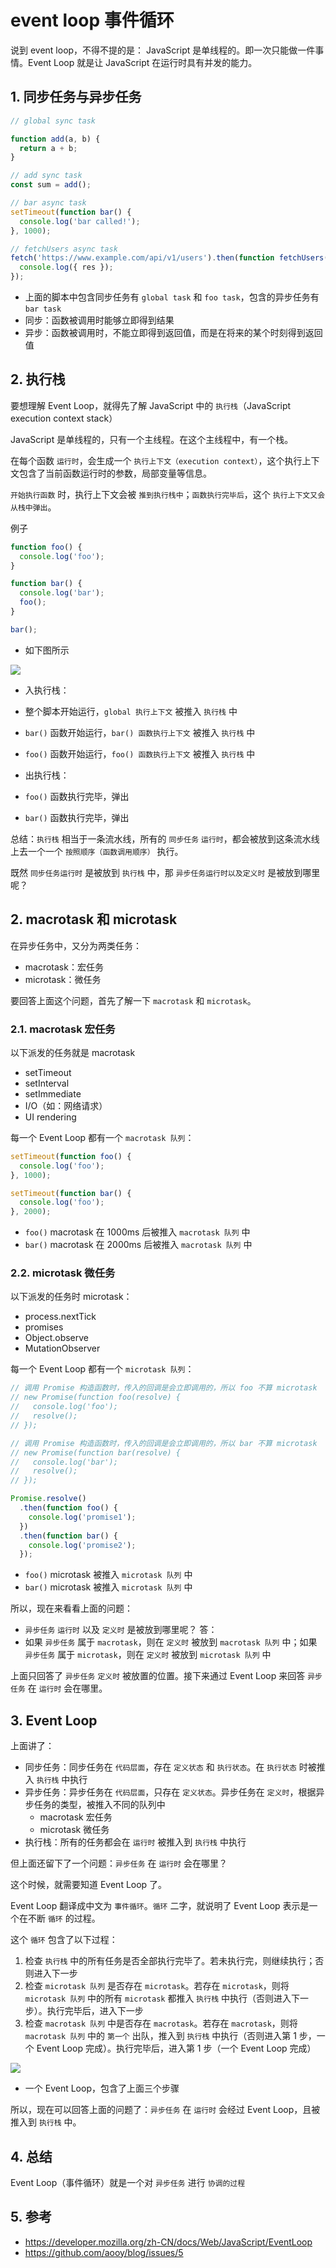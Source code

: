 # event loop 事件循环

说到 event loop，不得不提的是： JavaScript 是单线程的。即一次只能做一件事情。Event Loop 就是让 JavaScript 在运行时具有并发的能力。

## 1. 同步任务与异步任务

```javascript
// global sync task

function add(a, b) {
  return a + b;
}

// add sync task
const sum = add();

// bar async task
setTimeout(function bar() {
  console.log('bar called!');
}, 1000);

// fetchUsers async task
fetch('https://www.example.com/api/v1/users').then(function fetchUsers(res) {
  console.log({ res });
});
```

- 上面的脚本中包含同步任务有 `global task` 和 `foo task`，包含的异步任务有 `bar task`
- 同步：函数被调用时能够立即得到结果
- 异步：函数被调用时，不能立即得到返回值，而是在将来的某个时刻得到返回值

## 2. 执行栈

要想理解 Event Loop，就得先了解 JavaScript 中的 `执行栈`（JavaScript execution context stack）

JavaScript 是单线程的，只有一个主线程。在这个主线程中，有一个栈。

在每个函数 `运行时`，会生成一个 `执行上下文（execution context）`，这个执行上下文包含了当前函数运行时的参数，局部变量等信息。

`开始执行函数` 时，执行上下文会被 `推到执行栈中`；`函数执行完毕后`，这个 `执行上下文又会从栈中弹出`。

例子

```javascript
function foo() {
  console.log('foo');
}

function bar() {
  console.log('bar');
  foo();
}

bar();
```

- 如下图所示

<img src="./assets/event-loop.png">

- 入执行栈：
- 整个脚本开始运行，`global 执行上下文` 被推入 `执行栈` 中
- `bar()` 函数开始运行，`bar() 函数执行上下文` 被推入 `执行栈` 中
- `foo()` 函数开始运行，`foo() 函数执行上下文` 被推入 `执行栈` 中

- 出执行栈：
- `foo()` 函数执行完毕，弹出
- `bar()` 函数执行完毕，弹出

总结：`执行栈` 相当于一条流水线，所有的 `同步任务` `运行时`，都会被放到这条流水线上去一个一个 `按照顺序（函数调用顺序）` 执行。

既然 `同步任务运行时` 是被放到 `执行栈` 中，那 `异步任务运行时以及定义时` 是被放到哪里呢？

## 2. macrotask 和 microtask

在异步任务中，又分为两类任务：

- macrotask：宏任务
- microtask：微任务

要回答上面这个问题，首先了解一下 `macrotask` 和 `microtask`。

### 2.1. macrotask 宏任务

以下派发的任务就是 macrotask

- setTimeout
- setInterval
- setImmediate
- I/O（如：网络请求）
- UI rendering

每一个 Event Loop 都有一个 `macrotask 队列`：

```javascript
setTimeout(function foo() {
  console.log('foo');
}, 1000);

setTimeout(function bar() {
  console.log('foo');
}, 2000);
```

- `foo()` macrotask 在 1000ms 后被推入 `macrotask 队列` 中
- `bar()` macrotask 在 2000ms 后被推入 `macrotask 队列` 中

### 2.2. microtask 微任务

以下派发的任务时 microtask：

- process.nextTick
- promises
- Object.observe
- MutationObserver

每一个 Event Loop 都有一个 `microtask 队列`：

```javascript
// 调用 Promise 构造函数时，传入的回调是会立即调用的，所以 foo 不算 microtask
// new Promise(function foo(resolve) {
//   console.log('foo');
//   resolve();
// });

// 调用 Promise 构造函数时，传入的回调是会立即调用的，所以 bar 不算 microtask
// new Promise(function bar(resolve) {
//   console.log('bar');
//   resolve();
// });

Promise.resolve()
  .then(function foo() {
    console.log('promise1');
  })
  .then(function bar() {
    console.log('promise2');
  });
```

- `foo()` microtask 被推入 `microtask 队列` 中
- `bar()` microtask 被推入 `microtask 队列` 中

所以，现在来看看上面的问题：

- `异步任务` `运行时` 以及 `定义时` 是被放到哪里呢？
  答：
- 如果 `异步任务` 属于 `macrotask`，则在 `定义时` 被放到 `macrotask 队列` 中；如果 `异步任务` 属于 `microtask`，则在 `定义时` 被放到 `microtask 队列` 中

上面只回答了 `异步任务` `定义时` 被放置的位置。接下来通过 Event Loop 来回答 `异步任务` 在 `运行时` 会在哪里。

## 3. Event Loop

上面讲了：

- 同步任务：同步任务在 `代码层面`，存在 `定义状态` 和 `执行状态`。在 `执行状态` 时被推入 `执行栈` 中执行
- 异步任务：异步任务在 `代码层面`，只存在 `定义状态`。异步任务在 `定义时`，根据异步任务的类型，被推入不同的队列中
  - macrotask 宏任务
  - microtask 微任务
- 执行栈：所有的任务都会在 `运行时` 被推入到 `执行栈` 中执行

但上面还留下了一个问题：`异步任务` 在 `运行时` 会在哪里？

这个时候，就需要知道 Event Loop 了。

Event Loop 翻译成中文为 `事件循环`。`循环` 二字，就说明了 Event Loop 表示是一个在不断 `循环` 的过程。

这个 `循环` 包含了以下过程：

1. 检查 `执行栈` 中的所有任务是否全部执行完毕了。若未执行完，则继续执行；否则进入下一步
2. 检查 `microtask 队列` 是否存在 `microtask`。若存在 `microtask`，则将 `microtask 队列` 中的所有 `microtask` 都推入 `执行栈` 中执行（否则进入下一步）。执行完毕后，进入下一步
3. 检查 `macrotask 队列` 中是否存在 `macrotask`。若存在 `macrotask`，则将 `macrotask 队列` 中的 `第一个` 出队，推入到 `执行栈` 中执行（否则进入第 1 步，一个 Event Loop 完成）。执行完毕后，进入第 1 步（一个 Event Loop 完成）

<img src="./assets/event-loop2.png">

- 一个 Event Loop，包含了上面三个步骤

所以，现在可以回答上面的问题了：`异步任务` 在 `运行时` 会经过 Event Loop，且被推入到 `执行栈` 中。

## 4. 总结

Event Loop（事件循环）就是一个对 `异步任务` 进行 `协调的过程`

## 5. 参考

- https://developer.mozilla.org/zh-CN/docs/Web/JavaScript/EventLoop
- https://github.com/aooy/blog/issues/5
